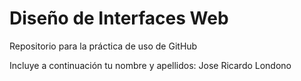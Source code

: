 # Diseño de Interfaces Web
Repositorio para la práctica de uso de GitHub

Incluye a continuación tu nombre y apellidos: Jose Ricardo Londono 
